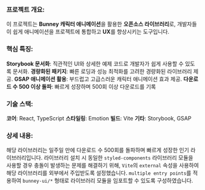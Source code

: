 ### **프로젝트 개요:**

이 프로젝트는 **Bunney 캐릭터 애니메이션**을 활용한 **오픈소스 라이브러리**로, 개발자들이 쉽게 애니메이션을 프로젝트에 통합하고 **UX**를 향상시키는 도구입니다.

### **핵심 특징:**

**Storybook 문서화**: 직관적인 UI와 상세한 예제 코드로 개발자가 쉽게 사용할 수 있도록 문서화.
**경량화된 패키지**: 빠른 로딩과 성능 최적화를 고려한 경량화된 라이브러리 제공.
**GSAP 애니메이션 활용**: 부드럽고 고급스러운 캐릭터 애니메이션 효과 제공.
**다운로드 수 500 이상 돌파**: 빠르게 성장하며 500회 이상 다운로드를 기록

### **기술 스택:**

**코어**: React, TypeScript
**스타일링**: Emotion
**빌드**: Vite
**기타**: Storybook, GSAP

### **상세 내용:**

해당 라이브러리는 일주일 만에 다운로드 수 500회를 돌파하며 빠르게 성장한 인기 라이브러리입니다.
라이브러리 설치 시 동일한 `styled-components` 라이브러리 모듈을 사용할 경우 충돌이 발생하는 문제를 해결하기 위해, `Vite`의 `external` 속성을 사용하여 해당 라이브러리를 외부에서 주입받도록 설정했습니다.
`multiple entry points`를 적용하여 `bunney-ui/*` 형태로 라이브러리 모듈을 임포트할 수 있도록 구성하였습니다.
